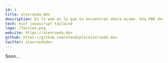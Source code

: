 ```yaml
---
id: 1
title: alexrueda.dev
description: Es la web en la que te encuentras ahora mismo. Una PWA desarrollada con vue, nuxt, tailwind y javascript.
tech: nuxt javascript tailwind
logo: /favicon.png
website: https://alexrueda.dev
github: https://github.com/alexdiple/alexrueda.dev
twitter: alexruedadev
---
```


Soon...